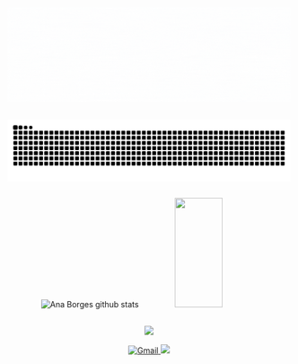 <div align="center">
<img src="capa-github.gif">
</div>

 ##
 
</div>
 <picture align="center">
  <source media="(prefers-color-scheme: dark)" srcset="https://raw.githubusercontent.com/7diegojr/7diegojr/output/github-contribution-grid-snake-dark.svg">
  <source media="(prefers-color-scheme: light)" srcset="https://raw.githubusercontent.com/7diegojr/7diegojr/output/github-contribution-grid-snake-dark.svg">
  <img align="center" alt="github contribution grid snake animation" src="https://raw.githubusercontent.com/7diegojr/7diegojr/output/github-contribution-grid-snake.svg">
</picture>

##

<div align="center">  
<img width="49%" height="195px" src="https://github-readme-stats.vercel.app/api?username=7diegojr&show_icons=true&count_private=true&hide_border=true&title_color=964ef5&icon_color=964ef5&text_color=ffff&bg_color=0d1117" alt="Ana Borges github stats" /> 
<img width="41%" height="195px" src="https://github-readme-stats.vercel.app/api/top-langs/?username=7diegojr&layout=compact&hide_border=true&title_color=964ef5&text_color=ffff&bg_color=0d1117" />
</div>



##

<p align="center">
  <a href="https://skillicons.dev">
    <img src="https://skillicons.dev/icons?i=git,github,vscode,visualstudio,figma,html,css,js,bootstrap,cs,dotnet,mysql" />
  </a>
</p>

<div align="center"> 
  <a href="mailto:dfsntsjunior@gmail.com">
    <img src="https://img.shields.io/badge/-Gmail-%23964ef5?style=for-the-badge&logo=gmail&logoColor=white" alt="Gmail" target="_blank">
  </a>
  <a href="https://www.linkedin.com/in/7diego-junior/" target="_blank"><img src="https://img.shields.io/badge/-LinkedIn-%23964ef5?style=for-the-badge&logo=linkedin&logoColor=white" target="_blank"></a>
</div>
